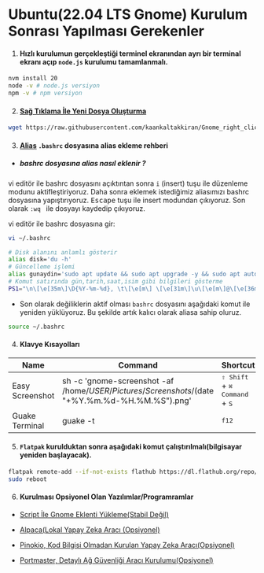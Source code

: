 # Ubuntu(22.04 LTS Gnome) Kurulum Sonrası Yapılması Gerekenler

1.  #### Hızlı kurulumun gerçekleştiği terminel ekranından ayrı bir terminal ekranı açıp `node.js` kurulumu tamamlanmalı.

```bash
nvm install 20
node -v # node.js versiyon
npm -v # npm versiyon
```

2.  #### [Sağ Tıklama İle Yeni Dosya Oluşturma](https://github.com/kaankaltakkiran/Gnome_right_click_create_new_file)

```bash
wget https://raw.githubusercontent.com/kaankaltakkiran/Gnome_right_click_create_new_file/main/install-script.sh -O - | bash
```

3. #### [Alias](https://github.com/kaankaltakkiran/Linux_notlarim/blob/main/linux_notlarim/notlarim/komut_notlarim/ayrintili_komutlar.md) `.bashrc` dosyasına alias ekleme rehberi

- ##### bashrc dosyasına alias nasıl eklenir ?

vi editör ile bashrc dosyasını açıktıntan sonra `i` (insert) tuşu ile düzenleme modunu aktifleştiriyoruz. Daha sonra eklemek istediğimiz aliasımızı bashrc dosyasına yapıştırıyoruz. <kbd>Escape</kbd> tuşu ile insert modundan çıkıyoruz. Son olarak `:wq ` ile dosyayı kaydedip çıkıyoruz.

vi editör ile bashrc dosyasına gir:

```BASH
vi ~/.bashrc
```

```bash
# Disk alanını anlamlı gösterir
alias disk='du -h'
# Güncelleme işlemi
alias gunaydin='sudo apt update && sudo apt upgrade -y && sudo apt autoremove -y && sudo snap refresh && flatpak update'
# Komut satırında gün,tarih,saat,isim gibi bilgileri gösterme
PS1="\n\[\e[35m\]\D{%Y-%m-%d}, \t\[\e[m\] \[\e[31m\]\u\[\e[m\]@\[\e[36m\]KaanPc\[\e[m\]:\[\e[32m\]\w\[\e[m\]\n\$ "
```

- Son olarak değiliklerin aktif olması `bashrc` dosyasını aşağıdaki komut ile yeniden yüklüyoruz. Bu şekilde artık kalıcı olarak aliasa sahip oluruz.

```BASH
source ~/.bashrc
```

4. #### Klavye Kısayolları

| Name            | Command                                                                                        | Shortcut                                                 |
| --------------- | ---------------------------------------------------------------------------------------------- | -------------------------------------------------------- |
| Easy Screenshot | sh -c 'gnome-screenshot -af /home/$USER/Pictures/Screenshots/$(date "+%Y.%m.%d-%H.%M.%S").png' | <kbd>⇧ Shift</kbd> + <kbd>⌘ Command</kbd> + <kbd>S</kbd> |
| Guake Terminal  | guake -t                                                                                       | <kbd>f12</kbd>                                           |

5. #### `Flatpak` kurulduktan sonra aşağıdaki komut çalıştırılmalı(bilgisayar yeniden başlayacak).

```bash
flatpak remote-add --if-not-exists flathub https://dl.flathub.org/repo/flathub.flatpakrepo
sudo reboot
```

6. #### Kurulması Opsiyonel Olan Yazılımlar/Programramlar

- [Script İle Gnome Eklenti Yükleme(Stabil Değil)](https://github.com/kaankaltakkiran/Gnome_extension_installaion)

- [Alpaca(Lokal Yapay Zeka Aracı (Opsiyonel)](https://github.com/kaankaltakkiran/Linux_notlarim/blob/main/ubuntu_kurulum_notlarim/detayli_kurulum/notlarim/faydali_uygulama_kurulum_notlarim.md)

- [Pinokio, Kod Bilgisi Olmadan Kurulan Yapay Zeka Aracı(Opsiyonel)](https://github.com/pinokiocomputer/pinokio/releases)

- [Portmaster, Detaylı Ağ Güvenliği Aracı Kurulumu(Opsiyonel)](https://safing.io/download/)
